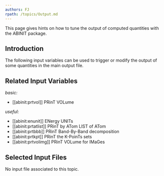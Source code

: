 ```yaml
---
authors: FJ
rpath: /topics/Output.md
---
```

<!--
This file is automatically generated by mksite.py. All changes will be lost.
Change the input yaml files or the python code
-->

This page gives hints on how to tune the output of computed quantities with the ABINIT package.

## Introduction

The following input variables can be used to trigger or modify the output of
some quantities in the main output file.



## Related Input Variables

*basic:*

- [[abinit:prtvol]]  PRinT VOLume
 
*useful:*

- [[abinit:enunit]]  ENergy UNITs
- [[abinit:prtatlist]]  PRinT by ATom LIST of ATom
- [[abinit:prtbbb]]  PRinT Band-By-Band decomposition
- [[abinit:prtkpt]]  PRinT the K-PoinTs sets
- [[abinit:prtvolimg]]  PRinT VOLume for IMaGes
 

## Selected Input Files

No input file associated to this topic.

